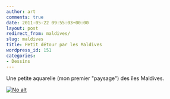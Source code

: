 ```yaml
---
author: art
comments: true
date: 2011-05-22 09:55:03+00:00
layout: post
redirect_from: maldives/
slug: maldives
title: Petit détour par les Maldives
wordpress_id: 151
categories:
- Dessins
---
```


Une petite aquarelle (mon premier "paysage") des îles Maldives.

<a href="https://static.irz.fr/2011/05/maldives-500.png"><img alt="No alt" data-src="https://static.irz.fr/2011/05/maldives-500.png" src="https://static.irz.fr/thumb.php?size=<100&crop=0&src=https://static.irz.fr/2011/05/maldives-500.png" /></a>


